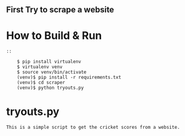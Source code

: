 First Try to scrape a website
-----------------------------

# How to Build & Run

    ::
    
        $ pip install virtualenv
        $ virtualenv venv
        $ source venv/bin/activate
        (venv)$ pip install -r requirements.txt
        (venv)$ cd scraper
        (venv)$ python tryouts.py

# tryouts.py

    This is a simple script to get the cricket scores from a website.
    
    